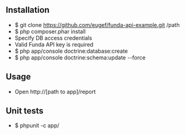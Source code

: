 ## Installation

- $ git clone https://github.com/eugef/funda-api-example.git /path
- $ php composer.phar install
 - Specify DB access credentials 
 - Valid Funda API key is required
- $ php app/console doctrine:database:create
- $ php app/console doctrine:schema:update --force

## Usage

- Open http://[path to app]/report

## Unit tests

- $ phpunit -c app/
